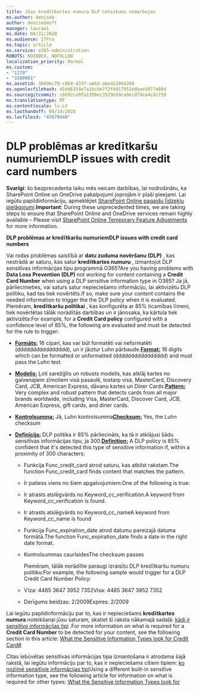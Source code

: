 ```yaml
---
title: Jūsu kredītkartes numura DLP noteikums nedarbojas
ms.author: deniseb
author: denisebmsft
manager: laurawi
ms.date: 04/21/2020
ms.audience: ITPro
ms.topic: article
ms.service: o365-administration
ROBOTS: NOINDEX, NOFOLLOW
localization_priority: Normal
ms.custom:
- "1270"
- "3200001"
ms.assetid: 30496c79-c8b4-4337-a46d-abed12864209
ms.openlocfilehash: d5dd6354e7a1bcbb7f2fb917952ddbee5077e88d
ms.sourcegitcommit: c6692ce0fa1358ec3529e59ca0ecdfdea4cdc759
ms.translationtype: MT
ms.contentlocale: lv-LV
ms.lasthandoff: 09/14/2020
ms.locfileid: "47679448"
---
```

# <a name="dlp-issues-with-credit-card-numbers"></a><span data-ttu-id="d3402-102">DLP problēmas ar kredītkaršu numuriem</span><span class="sxs-lookup"><span data-stu-id="d3402-102">DLP issues with credit card numbers</span></span>

<span data-ttu-id="d3402-103">**Svarīgi**: šo bezprecedenta laiku mēs veicam darbības, lai nodrošinātu, ka SharePoint Online un OneDrive pakalpojumi joprojām ir plaši pieejami. Lai iegūtu papildinformāciju, apmeklējiet [SharePoint Online pagaidu līdzekļu pielāgojumi](https://aka.ms/ODSPAdjustments).</span><span class="sxs-lookup"><span data-stu-id="d3402-103">**Important**: During these unprecedented times, we are taking steps to ensure that SharePoint Online and OneDrive services remain highly available – Please visit [SharePoint Online Temporary Feature Adjustments](https://aka.ms/ODSPAdjustments) for more information.</span></span>

<span data-ttu-id="d3402-104">**DLP problēmas ar kredītkaršu numuriem**</span><span class="sxs-lookup"><span data-stu-id="d3402-104">**DLP issues with credit card numbers**</span></span>

<span data-ttu-id="d3402-105">Vai rodas problēmas saistībā ar **datu zuduma novēršanu (DLP)** , kas nestrādā ar saturu, kas satur **kredītkartes numuru** , izmantojot DLP sensitīvas informācijas tipu programmā O365?</span><span class="sxs-lookup"><span data-stu-id="d3402-105">Are you having problems with **Data Loss Prevention (DLP)** not working for content containing a **Credit Card Number** when using a DLP sensitive information type in O365?</span></span> <span data-ttu-id="d3402-106">Ja jā, pārliecinieties, vai saturs satur nepieciešamo informāciju, lai aktivizētu DLP politiku, kad tas tiek novērtēts.</span><span class="sxs-lookup"><span data-stu-id="d3402-106">If so, make sure your content contains the needed information to trigger the the DLP policy when it is evaluated.</span></span> <span data-ttu-id="d3402-107">Piemēram, **kredītkaršu politikai** , kas konfigurēta ar 85% ticamības līmeni, tiek novērtētas tālāk norādītās darbības un ir jānosaka, ka kārtula tiek aktivizēta:</span><span class="sxs-lookup"><span data-stu-id="d3402-107">For example, for a **Credit Card policy** configured with a confidence level of 85%, the following are evaluated and must be detected for the rule to trigger:</span></span>
  
- <span data-ttu-id="d3402-108">**[Formāts:](https://docs.microsoft.com/microsoft-365/compliance/sensitive-information-type-entity-definitions#format-19)** 16 cipari, kas var būt formatēti vai neformatēti (dddddddddddddddd), un ir jāiztur Luhn pārbaude.</span><span class="sxs-lookup"><span data-stu-id="d3402-108">**[Format:](https://docs.microsoft.com/microsoft-365/compliance/sensitive-information-type-entity-definitions#format-19)** 16 digits which can be formatted or unformatted (dddddddddddddddd) and must pass the Luhn test.</span></span>

- <span data-ttu-id="d3402-109">**[Modelis:](https://docs.microsoft.com/microsoft-365/compliance/sensitive-information-type-entity-definitions#pattern-19)** Ļoti sarežģīts un robusts modelis, kas atklāj kartes no galvenajiem zīmoliem visā pasaulē, tostarp visa, MasterCard, Discovery Card, JCB, American Express, dāvanu kartes un Diner Cards.</span><span class="sxs-lookup"><span data-stu-id="d3402-109">**[Pattern:](https://docs.microsoft.com/microsoft-365/compliance/sensitive-information-type-entity-definitions#pattern-19)** Very complex and robust pattern that detects cards from all major brands worldwide, including Visa, MasterCard, Discover Card, JCB, American Express, gift cards, and diner cards.</span></span>

- <span data-ttu-id="d3402-110">**[Kontrolsumma:](https://docs.microsoft.com/microsoft-365/compliance/sensitive-information-type-entity-definitions#checksum-19)** Jā, Luhn kontrolsumma</span><span class="sxs-lookup"><span data-stu-id="d3402-110">**[Checksum:](https://docs.microsoft.com/microsoft-365/compliance/sensitive-information-type-entity-definitions#checksum-19)** Yes, the Luhn checksum</span></span>

- <span data-ttu-id="d3402-111">**[Definīcija:](https://docs.microsoft.com/microsoft-365/compliance/sensitive-information-type-entity-definitions#definition-19)** DLP politika ir 85% pārliecināts, ka tā ir atklājusi šādu sensitīvas informācijas tipu, ja 300.</span><span class="sxs-lookup"><span data-stu-id="d3402-111">**[Definition:](https://docs.microsoft.com/microsoft-365/compliance/sensitive-information-type-entity-definitions#definition-19)** A DLP policy is 85% confident that it's detected this type of sensitive information if, within a proximity of 300 characters:</span></span>

  - <span data-ttu-id="d3402-112">Funkcija Func_credit_card atrod saturu, kas atbilst rakstam.</span><span class="sxs-lookup"><span data-stu-id="d3402-112">The function Func_credit_card finds content that matches the pattern.</span></span>

  - <span data-ttu-id="d3402-113">Ir patiess viens no šiem apgalvojumiem:</span><span class="sxs-lookup"><span data-stu-id="d3402-113">One of the following is true:</span></span>

  - <span data-ttu-id="d3402-114">Ir atrasts atslēgvārds no Keyword_cc_verification.</span><span class="sxs-lookup"><span data-stu-id="d3402-114">A keyword from Keyword_cc_verification is found.</span></span>

  - <span data-ttu-id="d3402-115">Ir atrasts atslēgvārds no Keyword_cc_name</span><span class="sxs-lookup"><span data-stu-id="d3402-115">A keyword from Keyword_cc_name is found</span></span>

  - <span data-ttu-id="d3402-116">Funkcija Func_expiration_date atrod datumu pareizajā datuma formātā.</span><span class="sxs-lookup"><span data-stu-id="d3402-116">The function Func_expiration_date finds a date in the right date format.</span></span>

  - <span data-ttu-id="d3402-117">Kontrolsummas caurlaides</span><span class="sxs-lookup"><span data-stu-id="d3402-117">The checksum passes</span></span>

    <span data-ttu-id="d3402-118">Piemēram, tālāk norādītie paraugi izraisītu DLP kredītkaršu numuru politiku:</span><span class="sxs-lookup"><span data-stu-id="d3402-118">For example, the following sample would trigger for a DLP Credit Card Number Policy:</span></span>

  - <span data-ttu-id="d3402-119">Vīza: 4485 3647 3952 7352</span><span class="sxs-lookup"><span data-stu-id="d3402-119">Visa: 4485 3647 3952 7352</span></span>
  
  - <span data-ttu-id="d3402-120">Derīgums beidzas: 2/2009</span><span class="sxs-lookup"><span data-stu-id="d3402-120">Expires: 2/2009</span></span>

<span data-ttu-id="d3402-121">Lai iegūtu papildinformāciju par to, kas ir nepieciešams **kredītkartes numura** noteikšanai jūsu saturam, skatiet šī raksta nākamajā sadaļā: [kādi ir sensitīvo informācijas tipi](https://docs.microsoft.com/microsoft-365/compliance/sensitive-information-type-entity-definitions#credit-card-number) .</span><span class="sxs-lookup"><span data-stu-id="d3402-121">For more information on what is required for a **Credit Card Number** to be detected for your content, see the following section in this article: [What the Sensitive Information Types look for Credit Card#](https://docs.microsoft.com/microsoft-365/compliance/sensitive-information-type-entity-definitions#credit-card-number)</span></span>
  
<span data-ttu-id="d3402-122">Citas iebūvētas sensitīvas informācijas tipa izmantošana ir atrodama šajā rakstā, lai iegūtu informāciju par to, kas ir nepieciešams citiem tipiem: [ko nozīmē sensitīvie informācijas tipi](https://docs.microsoft.com/microsoft-365/compliance/sensitive-information-type-entity-definitions)</span><span class="sxs-lookup"><span data-stu-id="d3402-122">Using a different built-in sensitive information type, see the following article for information on what is required for other types: [What the Sensitive Information Types look for](https://docs.microsoft.com/microsoft-365/compliance/sensitive-information-type-entity-definitions)</span></span>
  
